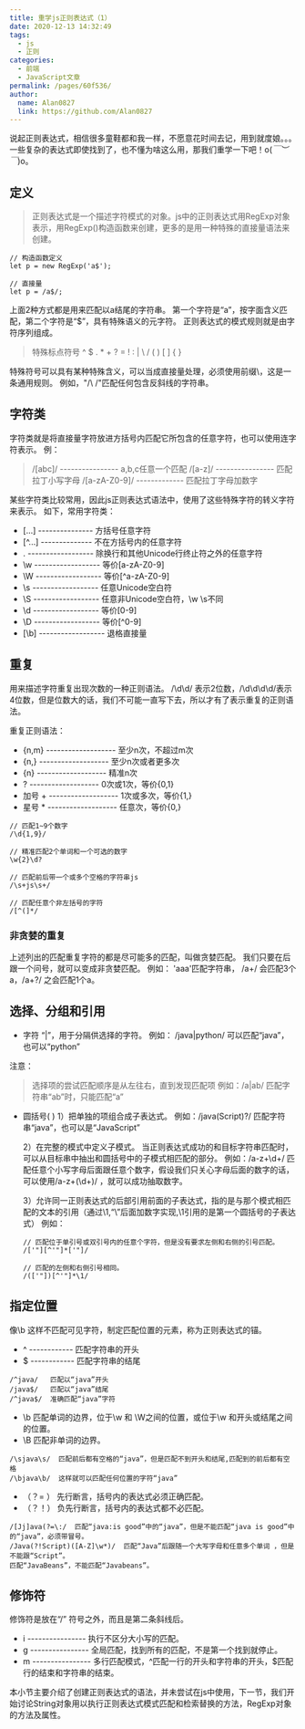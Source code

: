 ```yaml
---
title: 重学js正则表达式（1）
date: 2020-12-13 14:32:49
tags: 
  - js
  - 正则
categories: 
  - 前端
  - JavaScript文章
permalink: /pages/60f536/
author: 
  name: Alan0827
  link: https://github.com/Alan0827
---
```


说起正则表达式，相信很多童鞋都和我一样，不愿意花时间去记，用到就度娘。。。一些复杂的表达式即使找到了，也不懂为啥这么用，那我们重学一下吧！o(*￣︶￣*)o。

<!-- more -->

## 定义
> 正则表达式是一个描述字符模式的对象。js中的正则表达式用RegExp对象表示，用RegExp()构造函数来创建，更多的是用一种特殊的直接量语法来创建。

```
// 构造函数定义
let p = new RegExp('a$');

// 直接量
let p = /a$/;
```

上面2种方式都是用来匹配以a结尾的字符串。
第一个字符是“a”，按字面含义匹配，第二个字符是“$”，具有特殊语义的元字符。
正则表达式的模式规则就是由字符序列组成。

> 特殊标点符号 ^ $ . * + ? = ! : | \ / ( ) [ ] { }

特殊符号可以具有某种特殊含义，可以当成直接量处理，必须使用前缀\，这是一条通用规则。
例如，"/\ \/"匹配任何包含反斜线的字符串。


## 字符类

字符类就是将直接量字符放进方括号内匹配它所包含的任意字符，也可以使用连字符表示。
例：
> /[abc]/ ----------------  a,b,c任意一个匹配
  /[a-z]/ ----------------  匹配拉丁小写字母
  /[a-zA-Z0-9]/ -------------  匹配拉丁字母加数字

某些字符类比较常用，因此js正则表达式语法中，使用了这些特殊字符的转义字符来表示。
如下，常用字符类：
* [...] --------------- 方括号任意字符
* [^...] -------------- 不在方括号内的任意字符
* .  ------------------ 除换行和其他Unicode行终止符之外的任意字符
* \w ------------------ 等价[a-zA-Z0-9]
* \W ------------------ 等价[^a-zA-Z0-9]
* \s ------------------ 任意Unicode空白符
* \S ------------------ 任意非Unicode空白符，\w \s不同
* \d ------------------ 等价[0-9]
* \D ------------------ 等价[^0-9]
* [\b] ------------------ 退格直接量

## 重复 
用来描述字符重复出现次数的一种正则语法。
/\d\d/ 表示2位数，/\d\d\d\d/表示4位数，但是位数大的话，我们不可能一直写下去，所以才有了表示重复的正则语法。

重复正则语法：

* {n,m} ------------------- 至少n次，不超过m次
* {n,} ------------------- 至少n次或者更多次
* {n} ------------------- 精准n次
* ?  ------------------- 0次或1次，等价{0,1}
* 加号 + ------------------- 1次或多次，等价{1,}
* 星号 * ------------------- 任意次，等价{0,}

```
// 匹配1~9个数字
/\d{1,9}/  

// 精准匹配2个单词和一个可选的数字
\w{2}\d?

// 匹配前后带一个或多个空格的字符串js
/\s+js\s+/

// 匹配任意个非左括号的字符
/[^(]*/
```

### 非贪婪的重复
上述列出的匹配重复字符的都是尽可能多的匹配，叫做贪婪匹配。
我们只要在后跟一个问号，就可以变成非贪婪匹配。
例如： 'aaa'匹配字符串，  /a+/ 会匹配3个a，/a+?/ 之会匹配1个a。


## 选择、分组和引用

* 字符 “|”，用于分隔供选择的字符。
例如： /java|python/ 可以匹配“java”，也可以“python”

注意：
> 选择项的尝试匹配顺序是从左往右，直到发现匹配项
例如：/a|ab/ 匹配字符串“ab”时，只能匹配“a”

* 圆括号( )
  1）把单独的项组合成子表达式。
  例如：/java(Script)?/ 匹配字符串“java”，也可以是“JavaScript”

  2）在完整的模式中定义子模式。
  当正则表达式成功的和目标字符串匹配时，可以从目标串中抽出和圆括号中的子模式相匹配的部分。
  例如：/a-z+\d+/ 匹配任意个小写字母后面跟任意个数字，假设我们只关心字母后面的数字的话，可以使用/a-z+(\d+)/ ，就可以成功抽取数字。

  3）允许同一正则表达式的后部引用前面的子表达式，指的是与那个模式相匹配的文本的引用（通过\1,“\”后面加数字实现,\1引用的是第一个圆括号的子表达式）
  例如：
  ```
  // 匹配位于单引号或双引号内的任意个字符，但是没有要求左侧和右侧的引号匹配。
  /['"][^'"]*['"]/

  // 匹配的左侧和右侧引号相同。
  /(['"])[^'"]*\1/
  ```
    

## 指定位置

像\b 这样不匹配可见字符，制定匹配位置的元素，称为正则表达式的锚。

* ^  ------------ 匹配字符串的开头
* $  ------------ 匹配字符串的结尾

```
/^java/   匹配以“java”开头
/java$/   匹配以“java”结尾
/^java$/  准确匹配“java”字符
```

* \b 匹配单词的边界，位于\w 和 \W之间的位置，或位于\w 和开头或结尾之间的位置。
* \B 匹配非单词的边界。
```
/\sjava\s/  匹配前后都有空格的“java”，但是匹配不到开头和结尾,匹配到的前后都有空格
/\bjava\b/  这样就可以匹配任何位置的字符“java”
```

* （？= ） 先行断言，括号内的表达式必须正确匹配。
* （？！） 负先行断言，括号内的表达式都不必匹配。
```
/[Jj]ava(?=\:/  匹配“java:is good”中的“java”，但是不能匹配“java is good”中的“java”，必须带冒号。
/Java(?!Script)([A-Z]\w*)/  匹配“Java”后跟随一个大写字母和任意多个单词 ，但是不能跟“Script”。  
匹配“JavaBeans”，不能匹配“Javabeans”。
```

## 修饰符
修饰符是放在“/” 符号之外，而且是第二条斜线后。
* i ---------------- 执行不区分大小写的匹配。
* g ---------------- 全局匹配，找到所有的匹配，不是第一个找到就停止。
* m ---------------- 多行匹配模式，^匹配一行的开头和字符串的开头，$匹配行的结束和字符串的结束。


本小节主要介绍了创建正则表达式的语法，并未尝试在js中使用，下一节，我们开始讨论String对象用以执行正则表达式模式匹配和检索替换的方法，RegExp对象的方法及属性。







